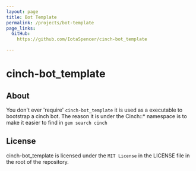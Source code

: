 ```yaml
---
layout: page
title: Bot Template
permalink: /projects/bot-template
page_links:
  GitHub:
    https://github.com/IotaSpencer/cinch-bot_template

---
```

# cinch-bot_template

## About

You don't ever 'require' `cinch-bot_template` it is used as a executable to bootstrap a cinch bot.
The reason it is under the  Cinch::* namespace is to make it easier to find in `gem search cinch`

## License

cinch-bot_template is licensed under the `MIT License` in the LICENSE file in the root of the repository.